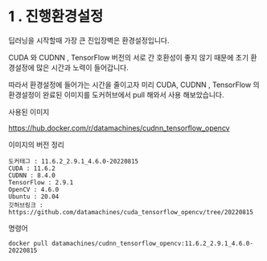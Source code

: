 

# 1 . 진행환경설정

딥러닝을 시작할때 가장 큰 진입장벽은 환경설정입니다.

CUDA 와 CUDNN , TensorFlow 버전의 서로 간 호환성이 좋지 않기 때문에 초기 환경설정에 많은 시간과 노력이 들어갑니다.

따라서 환경설정에 들어가는 시간을 줄이고자
미리 CUDA, CUDNN , TensorFlow 의 환경설정이 완료된 이미지를 
도커허브에서 pull 해와서 사용 해보았습니다.



사용된 이미지 

https://hub.docker.com/r/datamachines/cudnn_tensorflow_opencv

이미지의 버전 정리

    도커태그 : 11.6.2_2.9.1_4.6.0-20220815
    CUDA : 11.6.2
    CUDNN : 8.4.0
    TensorFlow : 2.9.1
    OpenCV : 4.6.0
    Ubuntu : 20.04
    깃허브링크 : https://github.com/datamachines/cuda_tensorflow_opencv/tree/20220815

명령어


```
docker pull datamachines/cudnn_tensorflow_opencv:11.6.2_2.9.1_4.6.0-20220815
```

